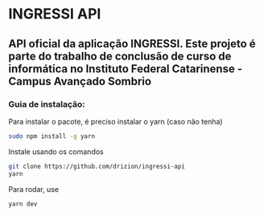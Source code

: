 # INGRESSI API
API oficial da aplicação INGRESSI.
Este projeto é parte do trabalho de conclusão de curso de informática no Instituto Federal Catarinense - Campus Avançado Sombrio
----
### Guia de instalação:
Para instalar o pacote, é preciso instalar o yarn (caso não tenha)
```bash
sudo npm install -g yarn
```
Instale usando os comandos
```bash
git clone https://github.com/drizion/ingressi-api
yarn
```
Para rodar, use
```bash
yarn dev
```